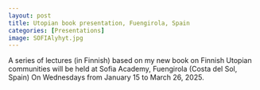 ```yaml
---
layout: post
title: Utopian book presentation, Fuengirola, Spain 
categories: [Presentations]
image: SOFIAlyhyt.jpg
---
```

A series of lectures (in Finnish) based on my new book on Finnish Utopian communities will be held at Sofia Academy, Fuengirola (Costa del Sol, Spain) On Wednesdays from January 15 to March 26, 2025.
